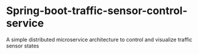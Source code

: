 # Spring-boot-traffic-sensor-control-service
A simple distributed microservice architecture to control and visualize traffic sensor states
